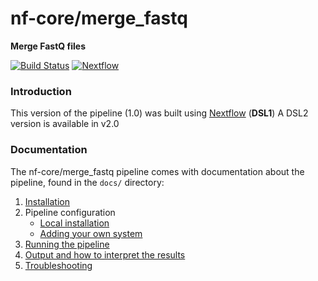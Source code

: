 # nf-core/merge_fastq
**Merge FastQ files**

[![Build Status](https://travis-ci.org/nf-core/merge_fastq.svg?branch=master)](https://travis-ci.org/nf-core/merge_fastq)
[![Nextflow](https://img.shields.io/badge/nextflow-%E2%89%A50.32.0-brightgreen.svg)](https://www.nextflow.io/)

### Introduction
This version of the pipeline (1.0) was built using [Nextflow](https://www.nextflow.io) (**DSL1**)
A DSL2 version is available in v2.0

### Documentation
The nf-core/merge_fastq pipeline comes with documentation about the pipeline, found in the `docs/` directory:

1. [Installation](docs/installation.md)
2. Pipeline configuration
    * [Local installation](docs/configuration/local.md)
    * [Adding your own system](docs/configuration/adding_your_own.md)
3. [Running the pipeline](docs/usage.md)
4. [Output and how to interpret the results](docs/output.md)
5. [Troubleshooting](docs/troubleshooting.md)

